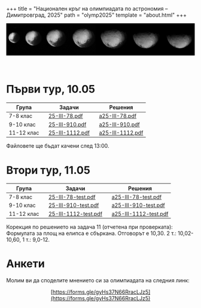 +++
title = "Национален кръг на олимпиадата по астрономия – Димитровград, 2025"
path = "olymp2025"
template = "about.html"
+++
<br />

![Iapetus](/iapetus.jpeg "Кадри от прелитането на Voyager 1 край Япет")

<br />

# Първи тур, 10.05 
<div align="center">

|Група  |&nbsp;&nbsp;                Задачи   |&nbsp;&nbsp;       Решения  |
|------------|--------------------------------------------------|------------------------------------------|
| 7-8 клас   |&nbsp;&nbsp;         [25-III-78.pdf](/25-III-78.pdf)                |&nbsp;&nbsp;  [a25-III-78.pdf](/a25-III-78.pdf)               |
| 9-10 клас  |&nbsp;&nbsp;         [25-III-910.pdf](/25-III-910.pdf)                |&nbsp;&nbsp;  [a25-III-910.pdf](/a25-III-910.pdf)               |
| 11-12 клас |&nbsp;&nbsp;         [25-III-1112.pdf](/25-III-1112.pdf)                 |&nbsp;&nbsp;  [a25-III-1112.pdf](/a25-III-1112.pdf)                |

</div>

Файловете ще бъдат качени след 13:00.


# Втори тур, 11.05
<div align="center">

|Група  |&nbsp;&nbsp;                Задачи   |&nbsp;&nbsp;       Решения  |
|------------|--------------------------------------------------|------------------------------------------|
| 7-8 клас   |&nbsp;&nbsp;         [25-III-78-test.pdf](/25-III-78-test.pdf)                |&nbsp;&nbsp;  [a25-III-78-test.pdf](/a25-III-78-test.pdf)               |
| 9-10 клас  |&nbsp;&nbsp;         [25-III-910-test.pdf](/25-III-910-test.pdf)                |&nbsp;&nbsp;  [a25-III-910-test.pdf](/a25-III-910-test.pdf)               |
| 11-12 клас |&nbsp;&nbsp;         [25-III-1112-test.pdf](/25-III-1112-test.pdf)                 |&nbsp;&nbsp;  [a25-III-1112-test.pdf](/a25-III-1112-test.pdf)                |

</div>

Корекция по решението на задача 11 (отчетена при проверката):  
Формулата за площ на елипса е сбъркана. Отговорът е 10,30. 2 т.: 10,02-10,60, 1 т.: 9,0-12.

# Анкети

Молим ви да споделите мнението си за олимпиадата на следния линк:  
<div align="center">

[https://forms.gle/gyHs37N66RracLJz5](https://forms.gle/gyHs37N66RracLJz5)

</div>
